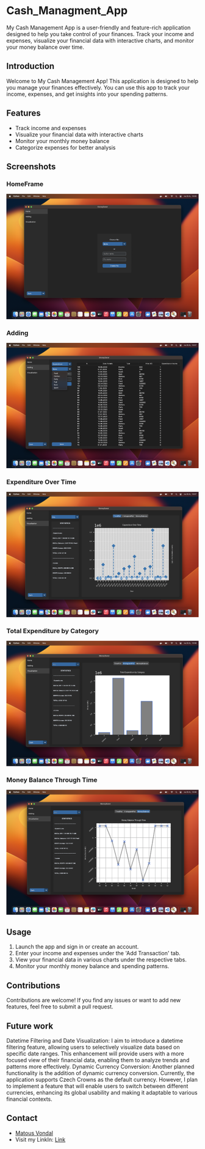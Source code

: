 # Cash_Managment_App
My Cash Management App is a user-friendly and feature-rich application designed to help you take control of your finances. Track your income and expenses, visualize your financial data with interactive charts, and monitor your money balance over time.

## Introduction

Welcome to My Cash Management App! This application is designed to help you manage your finances effectively. You can use this app to track your income, expenses, and get insights into your spending patterns.

## Features

- Track income and expenses
- Visualize your financial data with interactive charts
- Monitor your monthly money balance
- Categorize expenses for better analysis

## Screenshots

### HomeFrame
![Home Frame](images/HomeFrame.png)

### Adding
![Adding frame](images/Adding2.png)

### Expenditure Over Time
![Expenditure Over Time](images/OverTime.png)

### Total Expenditure by Category
![Total Expenditure by Category](images/Histo.png)

### Money Balance Through Time
![Money Balance Through Time](images/MoneBalance.png)

## Usage

1. Launch the app and sign in or create an account.
2. Enter your income and expenses under the 'Add Transaction' tab.
3. View your financial data in various charts under the respective tabs.
4. Monitor your monthly money balance and spending patterns.

## Contributions

Contributions are welcome! If you find any issues or want to add new features, feel free to submit a pull request.

## Future work

Datetime Filtering and Date Visualization:
I aim to introduce a datetime filtering feature, allowing users to selectively visualize data based on specific date ranges. This enhancement will provide users with a more focused view of their financial data, enabling them to analyze trends and patterns more effectively.
Dynamic Currency Conversion:
Another planned functionality is the addition of dynamic currency conversion. Currently, the application supports Czech Crowns as the default currency. However, I plan to implement a feature that will enable users to switch between different currencies, enhancing its global usability and making it adaptable to various financial contexts.

## Contact

- [Matous Vondal](mailto:matousvondal@icloud.com)
- Visit my LinkIn: [Link](https://www.linkedin.com/in/matouš-vondál/)

